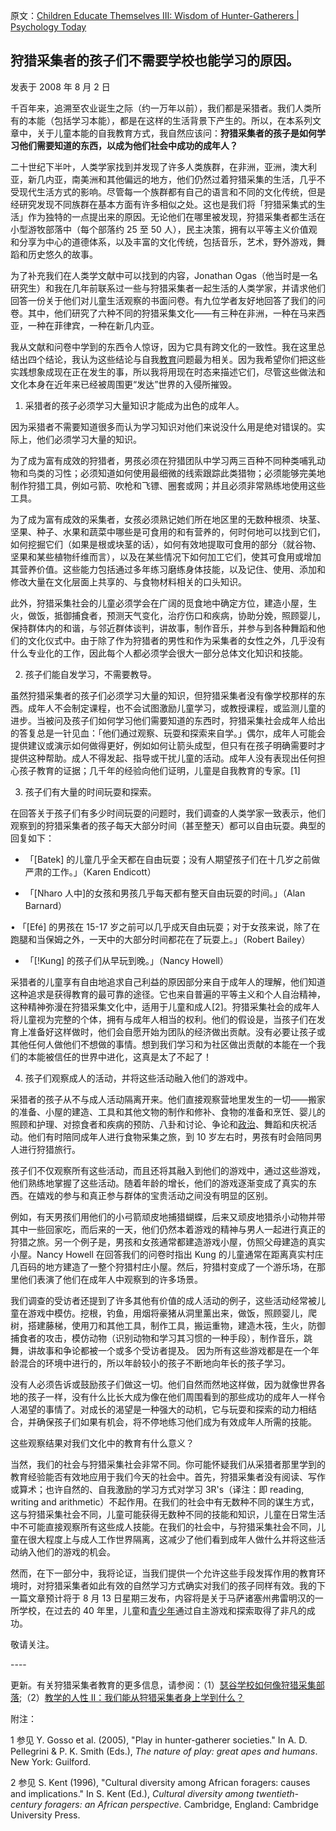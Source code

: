 原文：[Children Educate Themselves III: Wisdom of Hunter-Gatherers | Psychology Today](https://www.psychologytoday.com/us/blog/freedom-learn/200808/children-educate-themselves-iii-wisdom-hunter-gatherers)

## 狩猎采集者的孩子们不需要学校也能学习的原因。

发表于 2008 年 8 月 2 日

千百年来，追溯至农业诞生之际（约一万年以前），我们都是采猎者。我们人类所有的本能（包括学习本能），都是在这样的生活背景下产生的。所以，在本系列文章中，关于儿童本能的自我教育方式，我自然应该问：**狩猎采集者的孩子是如何学习他们需要知道的东西，以成为他们社会中成功的成年人？**

二十世纪下半叶，人类学家找到并发现了许多人类族群，在非洲，亚洲，澳大利亚，新几内亚，南美洲和其他偏远的地方，他们仍然过着狩猎采集的生活，几乎不受现代生活方式的影响。尽管每一个族群都有自己的语言和不同的文化传统，但是经研究发现不同族群在基本方面有许多相似之处。这也是我们将「狩猎采集式的生活」作为独特的一点提出来的原因。无论他们在哪里被发现，狩猎采集者都生活在小型游牧部落中（每个部落约 25 至 50 人），民主决策，拥有以平等主义价值观和分享为中心的道德体系，以及丰富的文化传统，包括音乐，艺术，野外游戏，舞蹈和历史悠久的故事。

为了补充我们在人类学文献中可以找到的内容，Jonathan Ogas（他当时是一名研究生）和我在几年前联系过一些与狩猎采集者一起生活的人类学家，并请求他们回答一份关于他们对儿童生活观察的书面问卷。有九位学者友好地回答了我们的问卷。其中，他们研究了六种不同的狩猎采集文化——有三种在非洲，一种在马来西亚，一种在菲律宾，一种在新几内亚。

我从文献和问卷中学到的东西令人惊讶，因为它具有跨文化的一致性。我在这里总结出四个结论，我认为这些结论与自我[教育](https://www.psychologytoday.com/us/basics/education)问题最为相关。因为我希望你们把这些实践想象成现在正在发生的事，所以我将用现在时态来描述它们，尽管这些做法和文化本身在近年来已经被周围更“发达”世界的入侵所摧毁。

1. 采猎者的孩子必须学习大量知识才能成为出色的成年人。

因为采猎者不需要知道很多而认为学习知识对他们来说没什么用是绝对错误的。实际上，他们必须学习大量的知识。

为了成为富有成效的狩猎者，男孩必须在狩猎团队中学习两三百种不同种类哺乳动物和鸟类的习性；必须知道如何使用最细微的线索跟踪此类猎物；必须能够完美地制作狩猎工具，例如弓箭、吹枪和飞镖、圈套或网；并且必须非常熟练地使用这些工具。

为了成为富有成效的采集者，女孩必须熟记她们所在地区里的无数种根须、块茎、坚果、种子、水果和蔬菜中哪些是可食用的和有营养的，何时何地可以找到它们，如何挖掘它们（如果是根或块茎的话），如何有效地提取可食用的部分（就谷物、坚果和某些植物纤维而言），以及在某些情况下如何加工它们，使其可食用或增加其营养价值。这些能力包括通过多年练习磨练身体技能，以及记住、使用、添加和修改大量在文化层面上共享的、与食物材料相关的口头知识。

此外，狩猎采集社会的儿童必须学会在广阔的觅食地中确定方位，建造小屋，生火，做饭，抵御捕食者，预测天气变化，治疗伤口和疾病，协助分娩，照顾婴儿，保持群体内的和谐，与邻近群体谈判，讲故事，制作音乐，并参与到各种舞蹈和他们的文化仪式中。由于除了作为狩猎者的男性和作为采集者的女性之外，几乎没有什么专业化的工作，因此每个人都必须学会很大一部分总体文化知识和技能。

2. 孩子们能自发学习，不需要教导。

虽然狩猎采集者的孩子们必须学习大量的知识，但狩猎采集者没有像学校那样的东西。成年人不会制定课程，也不会试图激励儿童学习，或教授课程，或监测儿童的进步。当被问及孩子们如何学习他们需要知道的东西时，狩猎采集社会成年人给出的答复总是一针见血：「他们通过观察、玩耍和探索来自学。」偶尔，成年人可能会提供建议或演示如何做得更好，例如如何让箭头成型，但只有在孩子明确需要时才提供这种帮助。成人不得发起、指导或干扰儿童的活动。成年人没有表现出任何担心孩子教育的证据；几千年的经验向他们证明，儿童是自我教育的专家。[1]

3. 孩子们有大量的时间玩耍和探索。

在回答关于孩子们有多少时间玩耍的问题时，我们调查的人类学家一致表示，他们观察到的狩猎采集者的孩子每天大部分时间（甚至整天）都可以自由玩耍。典型的回复如下：

- 「[Batek] 的儿童几乎全天都在自由玩耍；没有人期望孩子们在十几岁之前做严肃的工作。」（Karen Endicott）

-  「[Nharo 人中]的女孩和男孩几乎每天都有整天自由玩耍的时间。」（Alan Barnard）

• 「[Efé] 的男孩在 15-17 岁之前可以几乎成天自由玩耍；对于女孩来说，除了在跑腿和当保姆之外，一天中的大部分时间都花在了玩耍上。」（Robert Bailey）

- 「[!Kung] 的孩子们从早玩到晚。」（Nancy Howell）

采猎者的儿童享有自由地追求自己利益的原因部分来自于成年人的理解，他们知道这种追求是获得教育的最可靠的途径。它也来自普遍的平等主义和个人自治精神，这种精神弥漫在狩猎采集文化中，适用于儿童和成人[2]。狩猎采集社会的成年人将儿童视为完整的个体，拥有与成年人相当的权利。他们的假设是，当孩子们在发育上准备好这样做时，他们会自愿开始为团队的经济做出贡献。没有必要让孩子或其他任何人做他们不想做的事情。想到我们学习和为社区做出贡献的本能在一个我们的本能被信任的世界中进化，这真是太了不起了！

4. 孩子们观察成人的活动，并将这些活动融入他们的游戏中。

采猎者的孩子从不与成人活动隔离开来。他们直接观察营地里发生的一切——搬家的准备、小屋的建造、工具和其他文物的制作和修补、食物的准备和烹饪、婴儿的照顾和护理、对掠食者和疾病的预防、八卦和讨论、争论和[政治](https://www.psychologytoday.com/us/basics/politics)、舞蹈和庆祝活动。他们有时陪同成年人进行食物采集之旅，到 10 岁左右时，男孩有时会陪同男人进行狩猎旅行。

孩子们不仅观察所有这些活动，而且还将其融入到他们的游戏中，通过这些游戏，他们熟练地掌握了这些活动。随着年龄的增长，他们的游戏逐渐变成了真实的东西。在嬉戏的参与和真正参与群体的宝贵活动之间没有明显的区别。

例如，有天男孩们用他们的小弓箭顽皮地捕猎蝴蝶，后来又顽皮地猎杀小动物并带其中一些回家吃，而后来的一天，他们仍然本着游戏的精神与男人一起进行真正的狩猎之旅。另一个例子是，男孩和女孩通常都建造游戏小屋，仿照父母建造的真实小屋。Nancy Howell 在回答我们的问卷时指出 Kung 的儿童通常在距离真实村庄几百码的地方建造了一整个狩猎村庄小屋。然后，狩猎村变成了一个游乐场，在那里他们表演了他们在成年人中观察到的许多场景。

我们调查的受访者还提到了许多其他有价值的成人活动的例子，这些活动经常被儿童在游戏中模仿。挖根，钓鱼，用烟将豪猪从洞里薰出来，做饭，照顾婴儿，爬树，搭建藤梯，使用刀和其他工具，制作工具，搬运重物，建造木筏，生火，防御捕食者的攻击，模仿动物（识别动物和学习其习惯的一种手段），制作音乐，跳舞，讲故事和争论都被一个或多个受访者提及。 因为所有这些游戏都是在一个年龄混合的环境中进行的，所以年龄较小的孩子不断地向年长的孩子学习。

没有人必须告诉或鼓励孩子们做这一切。他们自然而然地这样做，因为就像世界各地的孩子一样，没有什么比长大成为像在他们周围看到的那些成功的成年人一样令人渴望的事情了。对成长的渴望是一种强大的动机，它与玩耍和探索的动力相结合，并确保孩子们如果有机会，将不停地练习他们成为有效成年人所需的技能。

这些观察结果对我们文化中的教育有什么意义？

当然，我们的社会与狩猎采集社会非常不同。你可能怀疑我们从采猎者那里学到的教育经验能否有效地应用于我们今天的社会中。首先，狩猎采集者没有阅读、写作或算术；也许自然的、自我激励的学习方式对学习 3R's（译注：即 reading, writing and arithmetic）不起作用。在我们的社会中有无数种不同的谋生方式，这与狩猎采集社会不同，儿童可能获得无数种不同的技能和知识，儿童在日常生活中不可能直接观察所有这些成人技能。在我们的社会中，与狩猎采集社会不同，儿童在很大程度上与成人工作世界隔离，这减少了他们看到成年人做什么并将这些活动纳入他们的游戏的机会。

然而，在下一部分中，我将论证，当我们提供一个允许这些手段发挥作用的教育环境时，对狩猎采集者如此有效的自然学习方式确实对我们的孩子同样有效。我的下一篇文章预计将于 8 月 13 日星期三发布，内容将是关于马萨诸塞州弗雷明汉的一所学校，在过去的 40 年里，儿童和[青少年](https://www.psychologytoday.com/us/basics/adolescence)通过自主游戏和探索取得了非凡的成功。

敬请关注。

\----

更新。有关狩猎采集者教育的更多信息，请参阅：（1）[瑟谷学校如何像狩猎采集部落](http://www.psychologytoday.com/blog/freedom-learn/200809/the-natural-environment-children-s-self-education-how-the-s);（2）[教学的人性 II：我们能从狩猎采集者身上学到什么？](http://www.psychologytoday.com/blog/freedom-learn/201105/the-human-nature-teaching-ii-what-can-we-learn-hunter-gatherers)

附注：

1 参见 Y. Gosso et al. (2005), "Play in hunter-gatherer societies." In A. D. Pellegrini & P. K. Smith (Eds.), *The nature of play: great apes and humans*. New York: Guilford.

2 参见 S. Kent (1996), "Cultural diversity among African foragers: causes and implications." In S. Kent (Ed.), *Cultural diversity among twentieth-century foragers: an African perspective*. Cambridge, England: Cambridge University Press.